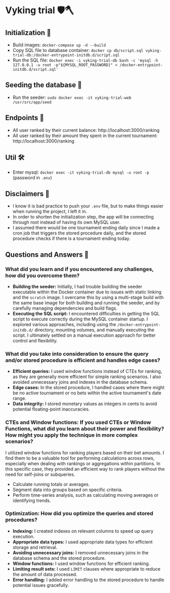 # Vyking trial 🛡🪓

## Initialization 🏁

- Build images: `docker-compose up -d --build`
- Copy SQL file to database container: `docker cp db/script.sql vyking-trial-db:/docker-entrypoint-initdb.d/script.sql`
- Run the SQL file: `docker exec -i vyking-trial-db bash -c 'mysql -h 127.0.0.1 -u root -p"${MYSQL_ROOT_PASSWORD}" < /docker-entrypoint-initdb.d/script.sql'`

## Seeding the database 🌱

- Run the seeder: `sudo docker exec -it vyking-trial-web /usr/src/app/seed`

## Endpoints 🎯

- All user ranked by their current balance: http://localhost:3000/ranking
- All user ranked by their amount they spent in the current tournament: http://localhost:3000/ranking

## Util 🛠

- Enter mysql: `docker exec -it vyking-trial-db mysql -u root -p` (password in `.env`)

## Disclaimers 📃

- I know it is bad practice to push your `.env` file, but to make things easier when running the project, I left it in.
- In order to shorten the initialization step, the app will be connecting through root instead of having its own MySQL user.
- I assumed there would be one tournament ending daily since I made a cron job that triggers the stored procedure daily, and the stored procedure checks if there is a tournament ending today.

## Questions and Answers 🤔

### What did you learn and if you encountered any challenges, how did you overcome them?

- **Building the seeder:**  Initially, I had trouble building the seeder executable within the Docker container due to issues with static linking and the `scratch` image. I overcame this by using a multi-stage build with the same base image for both building and running the seeder, and by carefully managing dependencies and build flags.
- **Executing the SQL script:** I encountered difficulties in getting the SQL script to execute correctly during the MySQL container startup. I explored various approaches, including using the `/docker-entrypoint-initdb.d/` directory, mounting volumes, and manually executing the script. I ultimately settled on a manual execution approach for better control and flexibility.

### What did you take into consideration to ensure the query and/or stored procedure is efficient and handles edge cases?

* **Efficient queries:** I used window functions instead of CTEs for ranking, as they are generally more efficient for simple ranking scenarios. I also avoided unnecessary joins and indexes in the database schema.
* **Edge cases:** In the stored procedure, I handled cases where there might be no active tournament or no bets within the active tournament's date range.
* **Data integrity:**  I stored monetary values as integers in cents to avoid potential floating-point inaccuracies.

### CTEs and Window functions: If you used CTEs or Window Functions, what did you learn about their power and flexibility? How might you apply the technique in more complex scenarios?

I utilized window functions for ranking players based on their bet amounts. I find them to be a valuable tool for performing calculations across rows, especially when dealing with rankings or aggregations within partitions. In this specific case, they provided an efficient way to rank players without the need for self-joins or subqueries.
* Calculate running totals or averages.
* Segment data into groups based on specific criteria.
* Perform time-series analysis, such as calculating moving averages or identifying trends.

### Optimization: How did you optimize the queries and stored procedures?

* **Indexing:** I created indexes on relevant columns to speed up query execution.
* **Appropriate data types:** I used appropriate data types for efficient storage and retrieval.
* **Avoiding unnecessary joins:** I removed unnecessary joins in the database schema and the stored procedure.
* **Window functions:** I used window functions for efficient ranking.
* **Limiting result sets:** I used `LIMIT` clauses where appropriate to reduce the amount of data processed.
* **Error handling:** I added error handling to the stored procedure to handle potential issues gracefully.